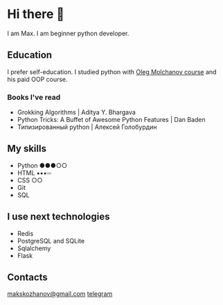 # Hi there 👋
I am Max.
I am beginner python developer.

## Education
I prefer self-education.
I studied python with [Oleg Molchanov course](https://youtube.com/playlist?list=PLlWXhlUMyooaeSj8L8tVVbtUo0WCO4ORR&si=3TOXOvZ0pRO4jusr) and his paid OOP course.

### Books I've read
* Grokking Algorithms | Aditya Y. Bhargava
* Python Tricks: A Buffet of Awesome Python Features | Dan Baden
* Типизированный python | Алексей Голобурдин

## My skills

* Python ●●●○○
* HTML ▪▪▪▫▫
* CSS ○○
* Git
* SQL

## I use next technologies
* Redis
* PostgreSQL and SQLite
* Sqlalchemy
* Flask

## Contacts
[makskozhanov@gmail.com](mailto:makskozhanov@gmail.com)
[telegram](https://t.me/maxkozhanov)
